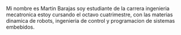 Mi nombre es Martin Barajas soy estudiante de la carrera ingenieria mecatronica estoy cursando el octavo cuatrimestre, con las materias dinamica de robots, ingenieria de control y programacion de sistemas embebidos.
